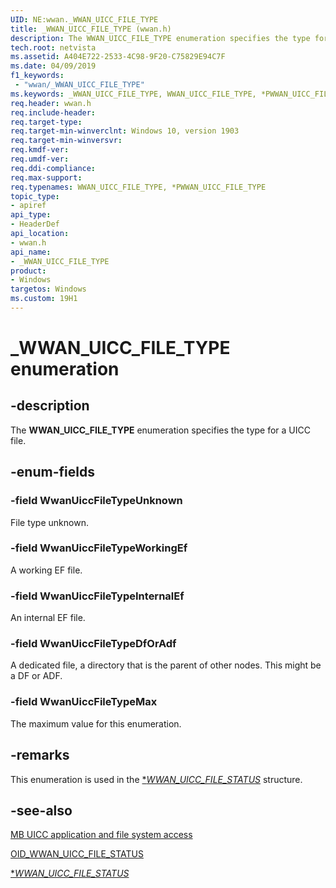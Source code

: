 ```yaml
---
UID: NE:wwan._WWAN_UICC_FILE_TYPE
title: _WWAN_UICC_FILE_TYPE (wwan.h)
description: The WWAN_UICC_FILE_TYPE enumeration specifies the type for a UICC file.
tech.root: netvista
ms.assetid: A404E722-2533-4C98-9F20-C75829E94C7F
ms.date: 04/09/2019
f1_keywords:
 - "wwan/_WWAN_UICC_FILE_TYPE"
ms.keywords: _WWAN_UICC_FILE_TYPE, WWAN_UICC_FILE_TYPE, *PWWAN_UICC_FILE_TYPE, 
req.header: wwan.h
req.include-header:
req.target-type:
req.target-min-winverclnt: Windows 10, version 1903
req.target-min-winversvr:
req.kmdf-ver:
req.umdf-ver:
req.ddi-compliance:
req.max-support:
req.typenames: WWAN_UICC_FILE_TYPE, *PWWAN_UICC_FILE_TYPE
topic_type: 
- apiref
api_type: 
- HeaderDef
api_location: 
- wwan.h
api_name: 
- _WWAN_UICC_FILE_TYPE
product:
- Windows
targetos: Windows
ms.custom: 19H1
---
```


# _WWAN_UICC_FILE_TYPE enumeration

## -description

The **WWAN_UICC_FILE_TYPE** enumeration specifies the type for a UICC file.

## -enum-fields

### -field WwanUiccFileTypeUnknown

File type unknown.

### -field WwanUiccFileTypeWorkingEf

A working EF file.

### -field WwanUiccFileTypeInternalEf

An internal EF file.

### -field WwanUiccFileTypeDfOrAdf

A dedicated file, a directory that is the parent of other nodes. This might be a DF or ADF.

### -field WwanUiccFileTypeMax

The maximum value for this enumeration.

## -remarks

This enumeration is used in the [**WWAN_UICC_FILE_STATUS*](../wwan/ns-wwan-_wwan_uicc_file_status.md) structure.

## -see-also

[MB UICC application and file system access](https://docs.microsoft.com/windows-hardware/drivers/network/mb-uicc-application-and-file-system-access)

[OID_WWAN_UICC_FILE_STATUS](https://docs.microsoft.com/windows-hardware/drivers/network/oid-wwan-uicc-file-status)

[**WWAN_UICC_FILE_STATUS*](../wwan/ns-wwan-_wwan_uicc_file_status.md)
